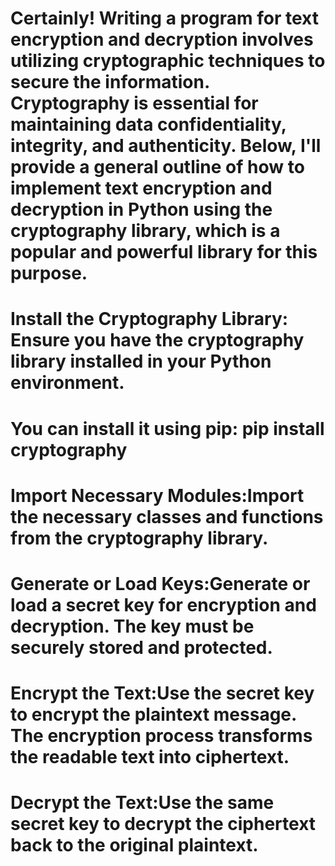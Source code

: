 # Certainly! Writing a program for text encryption and decryption involves utilizing cryptographic techniques to secure the information. Cryptography is essential for maintaining data confidentiality, integrity, and authenticity. Below, I'll provide a general outline of how to implement text encryption and decryption in Python using the cryptography library, which is a popular and powerful library for this purpose.

# Install the Cryptography Library: Ensure you have the cryptography library installed in your Python environment.
# You can install it using pip: pip install cryptography

# Import Necessary Modules:Import the necessary classes and functions from the cryptography library.

# Generate or Load Keys:Generate or load a secret key for encryption and decryption. The key must be securely stored and protected.

# Encrypt the Text:Use the secret key to encrypt the plaintext message. The encryption process transforms the readable text into ciphertext.

# Decrypt the Text:Use the same secret key to decrypt the ciphertext back to the original plaintext.

